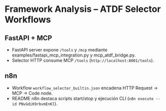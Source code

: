 # Framework Analysis – ATDF Selector Workflows

## FastAPI + MCP
- FastAPI server expone `/tools` y `/mcp` mediante examples/fastapi_mcp_integration.py y mcp_atdf_bridge.py.
- Selector HTTP consume MCP `/tools` (`http://localhost:8001/tools`).

## n8n
- Workflow `workflow_selector_builtin.json` encadena HTTP Request -> MCP -> Code node.
- README n8n destaca scripts start/stop y ejecución CLI (`n8n execute --id PNvGdiK9rbvmEnKl`).
